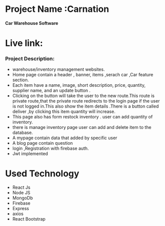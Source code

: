 # Project Name :Carnation
#### Car Warehouse Software
# Live link:

### Project Description:
* warehouse/inventory management websites.
* Home page contain a header , banner, items ,serach car ,Car feature section.
* Each item have a  name, image, short description, price, quantity, supplier name, and an update button .
* Clicking on the button will take the user to the new  route.This route is private  route,that the    private route redirects to the login page if the user is not logged in.This also show the item details .There is a button called deliver ,by clicking this item quantity will increase.
* This page also has  form  restock inventory . user can add quantity of inventory.
* there is manage inventory page user can add and delete item to the database.
* A mypage contain data that added by specific user
* A blog page contain question
* login ,Registration with firebase auth.
* Jwt implemented

# Used Technology
* React Js
* Node JS
* MongoDb
* Firebase
* Express
* axios
* React Bootstrap   
